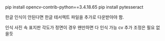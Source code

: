 pip install opencv-contrib-python==3.4.18.65
pip install pytesseract

한글 인식이 안된다면 한글 테서렉트 파일을 추가로 다운받아야 함.

인식 사진 속 표지판 각도가 정면이 경우 왠만하면 다 인식 가능
cv 추가 조정은 필요 없을듯
